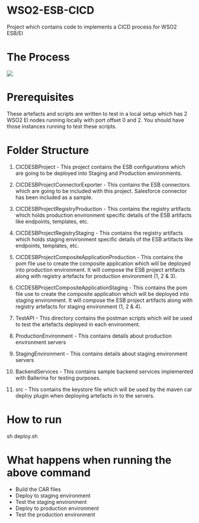 # WSO2-ESB-CICD
Project which contains code to implements a CICD process for WSO2 ESB/EI

# The Process
![](https://github.com/chanakaudaya/WSO2-ESB-CICD/blob/master/cicd-process.png)

# Prerequisites
These artefacts and scripts are written to test in a local setup which has 2 WSO2 EI nodes running locally with port offset 0 and 2. You should have those instances running to test these scripts.

# Folder Structure
1) CICDESBProject - This project contains the ESB configurations which are going to be deployed into Staging and Production environments.

2) CICDESBProjectConnectorExporter - This contains the ESB connectors which are going to be included with this project. Salesforce connector has been included as a sample.

3) CICDESBProjectRegistryProduction - This contains the registry artifacts which holds production environment specific details of the ESB artifacts like endpoints, templates, etc.

4) CICDESBProjectRegistryStaging - This contains the registry artifacts which holds staging environment specific details of the ESB artifacts like endpoints, templates, etc.

5) CICDESBProjectCompositeApplicationProduction - This contains the pom file use to create the composite application which will be deployed into production environment. It will compose the ESB project artifacts along with registry artefacts for production environment (1, 2 & 3).

6) CICDESBProjectCompositeApplicationStaging - This contains the pom file use to create the composite application which will be deployed into staging environment. It will compose the ESB project artifacts along with registry artefacts for staging environment (1, 2 & 4).

7) TestAPI - This directory contains the postman scripts which will be used to test the artefacts deployed in each environment. 

8) ProductionEnvironment - This contains details about production environment servers

9) StagingEnvironment - This contains details about staging environment servers

10) BackendServices - This contains sample backend services implemented with Ballerina for testing purposes.

11) src - This contains the keystore file which will be used by the maven car deploy plugin when deploying artefacts in to the servers. 

# How to run
sh deploy.sh

# What happens when running the above command
* Build the CAR files
* Deploy to staging environment
* Test the staging environment
* Deploy to production environment
* Test the production environment


